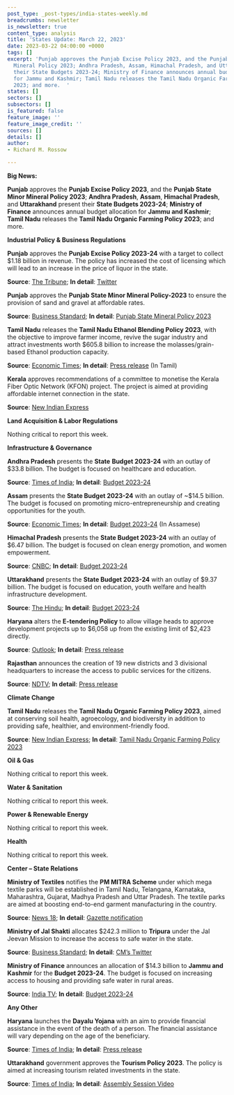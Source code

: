 ```yaml
---
post_type: _post-types/india-states-weekly.md
breadcrumbs: newsletter
is_newsletter: true
content_type: analysis
title: 'States Update: March 22, 2023'
date: 2023-03-22 04:00:00 +0000
tags: []
excerpt: 'Punjab approves the Punjab Excise Policy 2023, and the Punjab State Minor
  Mineral Policy 2023; Andhra Pradesh, Assam, Himachal Pradesh, and Uttarakhand present
  their State Budgets 2023-24; Ministry of Finance announces annual budget allocation
  for Jammu and Kashmir; Tamil Nadu releases the Tamil Nadu Organic Farming Policy
  2023; and more.  '
states: []
sectors: []
subsectors: []
is_featured: false
feature_image: ''
feature_image_credit: ''
sources: []
details: []
author:
- Richard M. Rossow

---
```

**Big News:**

**Punjab** approves the **Punjab Excise Policy 2023**, and the **Punjab State Minor Mineral Policy 2023**; **Andhra Pradesh**, **Assam**, **Himachal Pradesh**, and **Uttarakhand** present their **State Budgets 2023-24**; **Ministry of Finance** announces annual budget allocation for **Jammu and Kashmir**; **Tamil Nadu** releases the **Tamil Nadu Organic Farming Policy 2023**; and more.

**Industrial Policy & Business Regulations**

**Punjab** approves the **Punjab Excise Policy 2023-24** with a target to collect $1.18 billion in revenue. The policy has increased the cost of licensing which will lead to an increase in the price of liquor in the state.

**Source**: [The Tribune](https://www.tribuneindia.com/news/punjab/new-excise-policy-out-liquor-dearer-486881); **In detail**: [Twitter](https://twitter.com/PunjabGovtIndia/status/1634223938627837952)

**Punjab** approves the **Punjab State Minor Mineral Policy-2023** to ensure the provision of sand and gravel at affordable rates.

**Source**: [Business Standard](https://www.business-standard.com/article/current-affairs/punjab-cabinet-approves-excise-policy-2023-24-with-rs-9-754-cr-target-123031001320_1.html); **In detail**: [Punjab State Mineral Policy 2023](https://acrobat.adobe.com/id/urn:aaid:sc:VA6C2:bbc8c531-b97f-4304-93c7-55a840c4703d)

**Tamil Nadu** releases the **Tamil Nadu Ethanol Blending Policy 2023**, with the objective to improve farmer income, revive the sugar industry and attract investments worth $605.8 billion to increase the molasses/grain-based Ethanol production capacity.

**Source**: [Economic Times](https://energy.economictimes.indiatimes.com/news/oil-and-gas/tamil-nadu-unveils-ethanol-blending-policy-2023-to-attract-rs-5000-cr-investments/98764631); **In detail**: [Press release](http://cms.tn.gov.in/sites/default/files/press_release/pr180323_571.pdf) (In Tamil)

**Kerala** approves recommendations of a committee to monetise the Kerala Fiber Optic Network (KFON) project. The project is aimed at providing affordable internet connection in the state.

**Source**: [New Indian Express](https://www.newindianexpress.com/states/kerala/2023/mar/16/cabinet-nod-for-kerala-fiber-optic-network-project-terms-2556468.html)

**Land Acquisition & Labor Regulations**

Nothing critical to report this week.

**Infrastructure & Governance**

**Andhra Pradesh** presents the **State** **Budget 2023-24** with an outlay of $33.8 billion. The budget is focused on healthcare and education.

**Source**: [Times of India](https://timesofindia.indiatimes.com/city/vijayawada/andhra-pradesh-tables-rs-2-79-lakh-crore-budget-focus-on-health-education/articleshow/98718701.cms); **In detail**: [Budget 2023-24](https://acrobat.adobe.com/id/urn:aaid:sc:VA6C2:f9eb07eb-5404-4d77-91e2-17f014a0eaa6)

**Assam** presents the **State Budget 2023-24** with an outlay of \~$14.5 billion. The budget is focused on promoting micro-entrepreneurship and creating opportunities for the youth.

**Source**: [Economic Times](https://economictimes.indiatimes.com/news/india/in-assam-budget-funds-for-creating-2-lakh-entrepreneurs-40000-fresh-govt-hirings/articleshow/98689181.cms); **In detail**: [Budget 2023-24](https://acrobat.adobe.com/id/urn:aaid:sc:VA6C2:8de8baab-5326-4df8-9272-81b38aee9064) (In Assamese)

**Himachal Pradesh** presents the **State Budget 2023-24** with an outlay of $6.47 billion. The budget is focused on clean energy promotion, and women empowerment.

**Source**: [CNBC](https://www.cnbctv18.com/economy/himachal-pradesh-budget-2023-top-announcements-cm-sukhvinder-singh-sukhu-electrical-vehicle-schemes-policy-taxes-women-youth-employment-farmers-16195441.htm); **In detail**: [Budget 2023-24](https://ebudget.hp.nic.in/BudHome.aspx)

**Uttarakhand** presents the **State Budget 2023-24** with an outlay of $9.37 billion. The budget is focused on education, youth welfare and health infrastructure development.

**Source**: [The Hindu](https://www.thehindu.com/news/national/other-states/uttarakhand-govt-presents-77407-crore-budget-for-fy24/article66623119.ece); **In detail**: [Budget 2023-24](https://budget.uk.gov.in/pages/display/132-budget-2023-24)

**Haryana** alters the **E-tendering Policy** to allow village heads to approve development projects up to $6,058 up from the existing limit of $2,423 directly.

**Source**: [Outlook](https://www.outlookindia.com/national/amid-sarpanches-protests-in-haryana-limit-under-e-tendering-policy-to-approve-development-work-hiked-to-rs-5-lakh-news-270354); **In detail**: [Press release](https://acrobat.adobe.com/id/urn:aaid:sc:VA6C2:639243da-26ba-47bf-a9bc-2c0d3f884d6b)

**Rajasthan** announces the creation of 19 new districts and 3 divisional headquarters to increase the access to public services for the citizens.

**Source**: [NDTV](https://www.ndtv.com/india-news/rajasthan-creates-19-new-districts-in-election-year-bjp-says-political-move-3870979); **In detail**: [Press release](https://cmo.rajasthan.gov.in/pressreleasedetail/84272)

**Climate Change**

**Tamil Nadu** releases the **Tamil Nadu Organic Farming Policy 2023**, aimed at conserving soil health, agroecology, and biodiversity in addition to providing safe, healthier, and environment-friendly food.

**Source**: [New Indian Express](https://www.newindianexpress.com/states/tamil-nadu/2023/mar/15/cm-stalin-unveils-policy-to-boost-organic-farming-in-tamil-nadu-2556186.html); **In detail**: [Tamil Nadu Organic Farming Policy 2023](http://www.agritech.tnau.ac.in/pdf/66617733-Tamil-Nadu-Organic-Farming-Policy-2023_230315_093042.pdf)

**Oil & Gas**

Nothing critical to report this week.

**Water & Sanitation**

Nothing critical to report this week.

**Power & Renewable Energy**

Nothing critical to report this week.

**Health**

Nothing critical to report this week.

**Center – State Relations**

**Ministry of Textiles** notifies the **PM MITRA Scheme** under which mega textile parks will be established in Tamil Nadu, Telangana, Karnataka, Maharashtra, Gujarat, Madhya Pradesh and Uttar Pradesh. The textile parks are aimed at boosting end-to-end garment manufacturing in the country.

**Source**: [News 18](https://www.news18.com/business/pm-mitra-mega-textile-parks-to-be-set-up-in-7-states-pm-narendra-modi-7316125.html); **In detail**: [Gazette notification](http://texmin.gov.in/sites/default/files/PM_MITRA_Notification_0.pdf)

**Ministry of Jal Shakti** allocates $242.3 million to **Tripura** under the Jal Jeevan Mission to increase the access to safe water in the state.

**Source**: [Business Standard](https://www.business-standard.com/article/current-affairs/centre-has-sanctioned-rs-2-000-cr-for-tripura-under-jal-jeevan-mission-cm-123031900572_1.html); **In detail**: [CM’s Twitter](https://twitter.com/DrManikSaha2/status/1637300261994782721)

**Ministry of Finance** announces an allocation of $14.3 billion to **Jammu and Kashmir** for the **Budget 2023-24**. The budget is focused on increasing access to housing and providing safe water in rural areas.

**Source**: [India TV](https://www.indiatvnews.com/business/news/jammu-and-kashmir-budget-2023-24-fm-presents-rs-1-18-lakh-crore-budget-aims-to-double-ut-s-gdp-within-five-years-2023-03-14-854396); **In detail**: [Budget 2023-24](https://www.jakfinance.nic.in/budget/budget2324/J&K%20Budget%20Speech%202023-24.pdf)

**Any Other**

**Haryana** launches the **Dayalu Yojana** with an aim to provide financial assistance in the event of the death of a person. The financial assistance will vary depending on the age of the beneficiary.

**Source**: [Times of India](https://timesofindia.indiatimes.com/city/chandigarh/dayalu-yojana-launched-to-provide-aid-in-case-of-death/articleshow/98721049.cms); **In detail**: [Press release](https://acrobat.adobe.com/id/urn:aaid:sc:VA6C2:f07de991-ea14-4763-b114-a44fc544c62d)

**Uttarakhand** government approves the **Tourism Policy 2023**. The policy is aimed at increasing tourism related investments in the state.

**Source**: [Times of India](https://timesofindia.indiatimes.com/city/dehradun/uttarakhand-to-give-capital-subsidy-of-up-to-50-for-investment-in-tourism-sector/articleshow/98718370.cms); **In detail**: [Assembly Session Video](https://urldefense.com/v3/__https:/fb.watch/jpPMVEWF_D/__;!!KRhing!a0yDbtBi0SlnDQB8dIs0s2FwXceYIxctIvrxAanwOvQ2tgoCpnnaRqUfJAurhdm-ZyuoGk64p3QKIfAFj8fV$)
